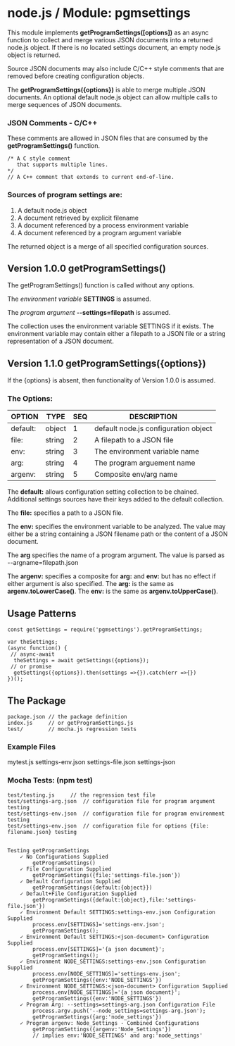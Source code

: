 ﻿
# node.js / Module: pgmsettings

This module implements **getProgramSettings([options])** as an async function to collect and merge various JSON documents into a returned node.js object. If there is no located settings document, an empty node.js object is returned.

Source JSON documents may also include C/C++ style comments that are removed before creating configuration objects.

The **getProgramSettings({options})** is able to merge multiple JSON documents.
An optional default node.js object can allow multiple calls to merge sequences of JSON documents.

### JSON Comments - C/C++

These comments are allowed in JSON files that are consumed by the **getProgramSettings()** function.

    /* A C style comment
       that supports multiple lines.
    */
    // A C++ comment that extends to current end-of-line.

### Sources of program settings are:

1. A default node.js object
2. A document retrieved by explicit filename
3. A document referenced by a process environment variable
4. A document referenced by a program argument variable

The returned object is a merge of all specified configuration sources.

## Version 1.0.0 getProgramSettings()

The getProgramSettings() function is called without any options.

The *environment variable* **SETTINGS** is assumed.

The *program argument* **--settings=filepath** is assumed.

The collection uses the environment variable SETTINGS if it exists.
The environment variable may contain either a filepath to a JSON file or
a string representation of a JSON document.

## Version 1.1.0 getProgramSettings({options})

If the {options} is absent, then functionality of Version 1.0.0 is assumed.

### The Options:

| OPTION   | TYPE  | SEQ | DESCRIPTION  |
|--|--|--|--|
| default: | object | 1 | default node.js configuration object |
| file:    | string | 2 | A filepath to a JSON file |
| env:     | string | 3 | The environment variable name |
| arg:     | string | 4 | The program arguement name |
| argenv:  | string | 5 | Composite env/arg name |

The **default:** allows configuration setting collection to be chained. Additional settings sources have their keys added to the default collection.

The **file:** specifies a path to a JSON file.

The **env:** specifies the environment variable to be analyzed.
The value may either be a string containing a JSON filename path or the content of a JSON document.

The **arg** specifies the name of a program argument.
The value is parsed as --argname=filepath.json

The **argenv:** specifies a composite for **arg:** and **env:** but has no effect if either argument is also specified. The **arg:** is the same as **argenv.toLowerCase()**. The **env:** is the same as **argenv.toUpperCase()**.

## Usage Patterns

    const getSettings = require('pgmsettings').getProgramSettings;
    
    var theSettings;
    (async function() {
     // async-await
      theSettings = await getSettings({options});
     // or promise  
      getSettings({options}).then(settings =>{}).catch(err =>{})
    })();

## The Package

    package.json // the package definition
    index.js     // or getProgramSettings.js
    test/        // mocha.js regression tests

### Example Files
mytest.js
settings-env.json
settings-file.json
settings-json

### Mocha Tests: (npm test)

    test/testing.js		// the regression test file
    test/settings-arg.json	// configuration file for program argument testing
    test/settings-env.json	// configuration file for program environment testing
    test/settings-env.json	// configuration file for options {file: filename.json} testing


    Testing getProgramSettings
        ✓ No Configurations Supplied
            getProgramSettings()
        ✓ File Configuration Supplied
            getProgramSettings({file:'settings-file.json'})
        ✓ Default Configuration Supplied
            getProgramSettings({default:{object}})
        ✓ Default+File Configuration Supplied
            getProgramSettings({default:{object},file:'settings-file.json'})
        ✓ Environment Default SETTINGS:settings-env.json Configuration Supplied
            process.env[SETTINGS]='settings-env.json';
            getProgramSettings();
        ✓ Environment Default SETTINGS:<json-document> Configuration Supplied
            process.env[SETTINGS]='{a json document}';
            getProgramSettings();
        ✓ Environment NODE_SETTINGS:settings-env.json Configuration Supplied
            process.env[NODE_SETTINGS]='settings-env.json';
            getProgramSettings({env:'NODE_SETTINGS'})
        ✓ Environment NODE_SETTINGS:<json-document> Configuration Supplied
            process.env[NODE_SETTINGS]='{a json document}';
            getProgramSettings({env:'NODE_SETTINGS'})
        ✓ Program Arg: --settings=settings-arg.json Configuration File
            process.argv.push('--node_settings=settings-arg.json');
            getProgramSettings({arg:'node_settings'})
        ✓ Program argenv: Node_Settings - Combined Configurations
            getProgramSettings({argenv:'Node_Settings'})
            // implies env:'NODE_SETTINGS' and arg:'node_settings'

